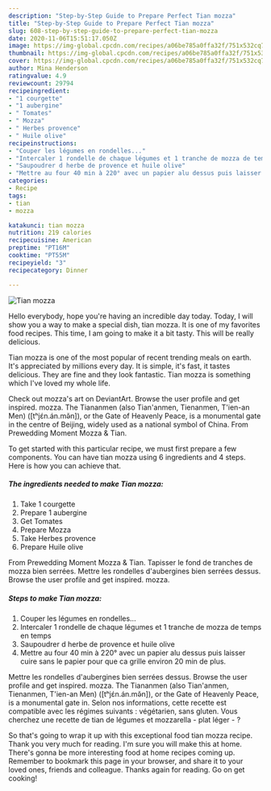```yaml
---
description: "Step-by-Step Guide to Prepare Perfect Tian mozza"
title: "Step-by-Step Guide to Prepare Perfect Tian mozza"
slug: 608-step-by-step-guide-to-prepare-perfect-tian-mozza
date: 2020-11-06T15:51:17.050Z
image: https://img-global.cpcdn.com/recipes/a06be785a0ffa32f/751x532cq70/tian-mozza-photo-principale-de-la-recette.jpg
thumbnail: https://img-global.cpcdn.com/recipes/a06be785a0ffa32f/751x532cq70/tian-mozza-photo-principale-de-la-recette.jpg
cover: https://img-global.cpcdn.com/recipes/a06be785a0ffa32f/751x532cq70/tian-mozza-photo-principale-de-la-recette.jpg
author: Mina Henderson
ratingvalue: 4.9
reviewcount: 29794
recipeingredient:
- "1 courgette"
- "1 aubergine"
- " Tomates"
- " Mozza"
- " Herbes provence"
- " Huile olive"
recipeinstructions:
- "Couper les légumes en rondelles..."
- "Intercaler 1 rondelle de chaque légumes et 1 tranche de mozza de temps en temps"
- "Saupoudrer d herbe de provence et huile olive"
- "Mettre au four 40 min à 220° avec un papier alu dessus puis laisser cuire sans le papier pour que ca grille environ 20 min de plus."
categories:
- Recipe
tags:
- tian
- mozza

katakunci: tian mozza 
nutrition: 219 calories
recipecuisine: American
preptime: "PT16M"
cooktime: "PT55M"
recipeyield: "3"
recipecategory: Dinner

---
```



![Tian mozza](https://img-global.cpcdn.com/recipes/a06be785a0ffa32f/751x532cq70/tian-mozza-photo-principale-de-la-recette.jpg)

Hello everybody, hope you're having an incredible day today. Today, I will show you a way to make a special dish, tian mozza. It is one of my favorites food recipes. This time, I am going to make it a bit tasty. This will be really delicious.

Tian mozza is one of the most popular of recent trending meals on earth. It's appreciated by millions every day. It is simple, it's fast, it tastes delicious. They are fine and they look fantastic. Tian mozza is something which I've loved my whole life.

Check out mozza&#39;s art on DeviantArt. Browse the user profile and get inspired. mozza. The Tiananmen (also Tian&#39;anmen, Tienanmen, T&#39;ien-an Men) ([tʰjɛ́n.án.mə̌n]), or the Gate of Heavenly Peace, is a monumental gate in the centre of Beijing, widely used as a national symbol of China. From Prewedding Moment Mozza &amp; Tian.


To get started with this particular recipe, we must first prepare a few components. You can have tian mozza using 6 ingredients and 4 steps. Here is how you can achieve that.

<!--inarticleads1-->

##### The ingredients needed to make Tian mozza:

1. Take 1 courgette
1. Prepare 1 aubergine
1. Get  Tomates
1. Prepare  Mozza
1. Take  Herbes provence
1. Prepare  Huile olive


From Prewedding Moment Mozza &amp; Tian. Tapisser le fond de tranches de mozza bien serrées. Mettre les rondelles d&#39;aubergines bien serrées dessus. Browse the user profile and get inspired. mozza. 

<!--inarticleads2-->

##### Steps to make Tian mozza:

1. Couper les légumes en rondelles...
1. Intercaler 1 rondelle de chaque légumes et 1 tranche de mozza de temps en temps
1. Saupoudrer d herbe de provence et huile olive
1. Mettre au four 40 min à 220° avec un papier alu dessus puis laisser cuire sans le papier pour que ca grille environ 20 min de plus.


Mettre les rondelles d&#39;aubergines bien serrées dessus. Browse the user profile and get inspired. mozza. The Tiananmen (also Tian&#39;anmen, Tienanmen, T&#39;ien-an Men) ([tʰjɛ́n.án.mə̌n]), or the Gate of Heavenly Peace, is a monumental gate in. Selon nos informations, cette recette est compatible avec les régimes suivants : végétarien, sans gluten. Vous cherchez une recette de tian de légumes et mozzarella - plat léger - ? 

So that's going to wrap it up with this exceptional food tian mozza recipe. Thank you very much for reading. I'm sure you will make this at home. There's gonna be more interesting food at home recipes coming up. Remember to bookmark this page in your browser, and share it to your loved ones, friends and colleague. Thanks again for reading. Go on get cooking!
